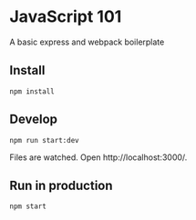 # JavaScript 101
A basic express and webpack boilerplate

## Install
```
npm install
```

## Develop
```
npm run start:dev
```
Files are watched. Open http://localhost:3000/.

## Run in production
```
npm start
```
